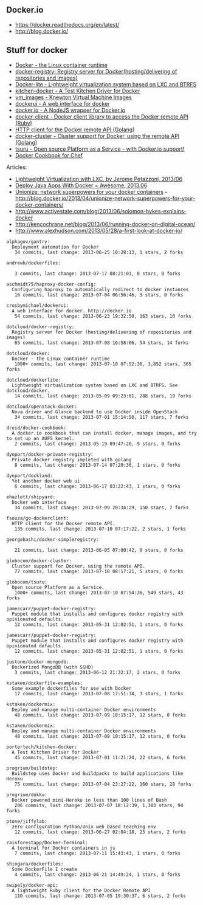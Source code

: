 ## Docker.io

  - https://docker.readthedocs.org/en/latest/
  - http://blog.docker.io/

## Stuff for docker
  - [Docker - the Linux container runtime](https://github.com/dotcloud/docker)
  - [docker-registry: Registry server for Docker(hosting/delivering of repositories and images)](https://github.com/dotcloud/docker-registry)
  - [Docker-lite - Lightweight virtualization system based on LXC and BTRFS](https://github.com/dotcloud/dockerlite.git)
  - [kitchen-docker - A Test Kitchen Driver for Docker](https://github.com/portertech/kitchen-docker)
  - [vm_images - Knewton Virtual Machine Images](https://github.com/Knewton/vm_images.git)
  - [dockerui - A web interface for docker](https://github.com/crosbymichael/dockerui.git)
  - [docker.io - A NodeJS wrapper for Docker.io](https://github.com/appersonlabs/docker.io.git)
  - [docker-client - Docker client library to access the Docker remote API (Ruby)](https://github.com/geku/docker-client.git)
  - [HTTP client for the Docker remote API (Golang)](https://github.com/fsouza/go-dockerclient.git)
  - [docker-cluster - Cluster support for Docker, using the remote API (Golang)](https://github.com/globocom/docker-cluster.git)
  - [tsuru - Open source Platform as a Service - with Docker.io support!](https://github.com/globocom/tsuru.git)
  - [Docker Cookbook for Chef](https://github.com/dreid/docker-cookbook.git)



Articles:
  - [Lightweight Virtualization with LXC, by Jerome Petazzoni, 2013/06 ](http://www.ciecloud.org/2013/subject/07-track06-Jerome%20Petazzoni.pdf)
  - [Deploy Java Apps With Docker = Awesome, 2013.06](http://blogs.atlassian.com/2013/06/deploy-java-apps-with-docker-awesome/)
  - [Unionize: network superpowers for your docker containers](https://gist.github.com/jpetazzo/5493295) - http://blog.docker.io/2013/04/unionize-network-superpowers-for-your-docker-containers/
  - http://www.activestate.com/blog/2013/06/solomon-hykes-explains-docker
  - http://kencochrane.net/blog/2013/06/running-docker-on-digital-ocean/
  - http://www.alexhudson.com/2013/05/28/a-first-look-at-docker-io/



<!-- PROJECTS_LIST_START -->
    alphagov/gantry:
      Deployment automation for Docker
       34 commits, last change: 2013-06-25 10:28:13, 1 stars, 2 forks

    andrewh/dockerfiles:

       3 commits, last change: 2013-07-17 08:21:01, 0 stars, 0 forks

    aschmidt75/haproxy-docker-config:
      Configuring haproxy to automatically redirect to docker instances
       16 commits, last change: 2013-07-04 06:56:46, 3 stars, 0 forks

    crosbymichael/dockerui:
      A web interface for docker. http://docker.io
       54 commits, last change: 2013-06-23 19:32:50, 163 stars, 10 forks

    dotcloud/docker-registry:
      Registry server for Docker (hosting/delivering of repositories and images)
       65 commits, last change: 2013-07-08 16:58:06, 54 stars, 14 forks

    dotcloud/docker:
      Docker - the Linux container runtime
       1000+ commits, last change: 2013-07-10 07:52:30, 3,852 stars, 365 forks

    dotcloud/dockerlite:
      Lightweight virtualization system based on LXC and BTRFS. See dotcloud/docker.
       14 commits, last change: 2013-05-09 09:23:01, 288 stars, 19 forks

    dotcloud/openstack-docker:
      Nova driver and Glance backend to use Docker inside OpenStack
       34 commits, last change: 2013-07-01 15:14:50, 117 stars, 7 forks

    dreid/docker-cookbook:
      A docker.io cookbook that can install docker, manage images, and try to set up an AUFS kernel.
       2 commits, last change: 2013-05-19 09:47:20, 9 stars, 0 forks

    dynport/docker-private-registry:
      Private docker registry impleted with golang
       8 commits, last change: 2013-07-14 07:20:36, 1 stars, 0 forks

    dynport/dockland:
      Yet another docker web ui
       6 commits, last change: 2013-06-17 03:22:43, 1 stars, 0 forks

    ehazlett/shipyard:
      Docker web interface
       34 commits, last change: 2013-07-09 20:34:29, 150 stars, 7 forks

    fsouza/go-dockerclient:
      HTTP client for the Docker remote API.
       135 commits, last change: 2013-07-10 07:17:22, 2 stars, 1 forks

    georgebashi/docker-simpleregistry:

       21 commits, last change: 2013-06-05 07:00:42, 0 stars, 0 forks

    globocom/docker-cluster:
      Cluster support for Docker, using the remote API.
       77 commits, last change: 2013-07-10 08:17:21, 5 stars, 0 forks

    globocom/tsuru:
      Open source Platform as a Service.
       1000+ commits, last change: 2013-07-10 07:54:36, 549 stars, 43 forks

    jamescarr/puppet-docker-registry:
      Puppet module that installs and configures docker registry with opinionated defaults.
       12 commits, last change: 2013-05-31 12:02:51, 1 stars, 0 forks

    jamescarr/puppet-docker-registry:
      Puppet module that installs and configures docker registry with opinionated defaults.
       12 commits, last change: 2013-05-31 12:02:51, 1 stars, 0 forks

    justone/docker-mongodb:
      Dockerized MongoDB (with SSHD)
       3 commits, last change: 2013-06-12 21:32:17, 2 stars, 0 forks

    kstaken/dockerfile-examples:
      Some example dockerfiles for use with Docker
       17 commits, last change: 2013-07-08 17:51:34, 3 stars, 1 forks

    kstaken/dockermix:
      Deploy and manage multi-container Docker environments
       48 commits, last change: 2013-07-09 10:15:17, 12 stars, 0 forks

    kstaken/dockermix:
      Deploy and manage multi-container Docker environments
       48 commits, last change: 2013-07-09 10:15:17, 12 stars, 0 forks

    portertech/kitchen-docker:
      A Test Kitchen Driver for Docker
       45 commits, last change: 2013-07-01 11:21:24, 22 stars, 6 forks

    progrium/buildstep:
      Buildstep uses Docker and Buildpacks to build applications like Heroku
       75 commits, last change: 2013-07-04 23:27:22, 160 stars, 28 forks

    progrium/dokku:
      Docker powered mini-Heroku in less than 100 lines of Bash
       206 commits, last change: 2013-07-07 18:12:39, 1,383 stars, 94 forks

    ptone/jiffylab:
      zero configuration Python/Unix web based teaching env
       12 commits, last change: 2013-06-27 02:04:18, 25 stars, 2 forks

    rainforestapp/Docker-Terminal:
      A terminal for Docker containers in js
       7 commits, last change: 2013-07-11 15:43:43, 1 stars, 0 forks

    shingara/dockerfiles:
      Some DockerFile I create
       4 commits, last change: 2013-06-21 14:49:24, 1 stars, 0 forks

    swipely/docker-api:
      A lightweight Ruby client for the Docker Remote API
       110 commits, last change: 2013-07-05 19:30:37, 6 stars, 2 forks
<!-- PROJECTS_LIST_END -->
